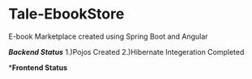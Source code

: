 # Tale-EbookStore
E-book Marketplace created using Spring Boot and Angular


*********************Backend Status*********************
1.)Pojos Created
2.)Hibernate Integeration Completed



*********************Frontend Status********************
